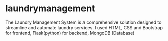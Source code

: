 # laundrymanagement
The Laundry Management System is a comprehensive solution designed to streamline and automate laundry services. I used HTML, CSS and Bootstrap for frontend, Flask(python) for backend, MongoDB (Database)
